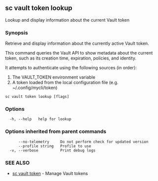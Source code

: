 ## sc vault token lookup

Lookup and display information about the current Vault token

### Synopsis

Retrieve and display information about the currently active Vault token.

This command queries the Vault API to show metadata about the current token,
such as its creation time, expiration, policies, and identity.

It attempts to authenticate using the following sources (in order):
  1. The VAULT_TOKEN environment variable
  2. A token loaded from the local configuration file (e.g. ~/.config/mycli/token)


```
sc vault token lookup [flags]
```

### Options

```
  -h, --help   help for lookup
```

### Options inherited from parent commands

```
      --no-telemetry     Do not perform check for updated version
      --profile string   Profile to use
  -v, --verbose          Print debug logs
```

### SEE ALSO

* [sc vault token](sc_vault_token.md)	 - Manage Vault tokens

